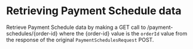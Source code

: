 # Retrieving Payment Schedule data

Retrieve Payment Schedule data by making a GET call to /payment-schedules/{order-id} where the {order-id} value is the `orderId` value from the response of the original `PaymentSchedulesRequest` POST. 


